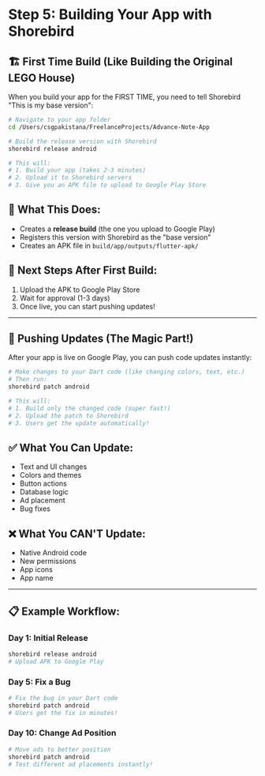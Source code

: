 # Step 5: Building Your App with Shorebird

## 🏗️ First Time Build (Like Building the Original LEGO House)

When you build your app for the FIRST TIME, you need to tell Shorebird "This is my base version":

```bash
# Navigate to your app folder
cd /Users/csgpakistana/FreelanceProjects/Advance-Note-App

# Build the release version with Shorebird
shorebird release android

# This will:
# 1. Build your app (takes 2-3 minutes)
# 2. Upload it to Shorebird servers
# 3. Give you an APK file to upload to Google Play Store
```

## 📱 What This Does:
- Creates a **release build** (the one you upload to Google Play)
- Registers this version with Shorebird as the "base version"
- Creates an APK file in `build/app/outputs/flutter-apk/`

## 🎯 Next Steps After First Build:
1. Upload the APK to Google Play Store
2. Wait for approval (1-3 days)
3. Once live, you can start pushing updates!

---

## 🚀 Pushing Updates (The Magic Part!)

After your app is live on Google Play, you can push code updates instantly:

```bash
# Make changes to your Dart code (like changing colors, text, etc.)
# Then run:
shorebird patch android

# This will:
# 1. Build only the changed code (super fast!)
# 2. Upload the patch to Shorebird
# 3. Users get the update automatically!
```

## ✅ What You Can Update:
- Text and UI changes
- Colors and themes
- Button actions
- Database logic
- Ad placement
- Bug fixes

## ❌ What You CAN'T Update:
- Native Android code
- New permissions
- App icons
- App name

---

## 📋 Example Workflow:

### Day 1: Initial Release
```bash
shorebird release android
# Upload APK to Google Play
```

### Day 5: Fix a Bug
```bash
# Fix the bug in your Dart code
shorebird patch android
# Users get the fix in minutes!
```

### Day 10: Change Ad Position
```bash
# Move ads to better position
shorebird patch android
# Test different ad placements instantly!
```